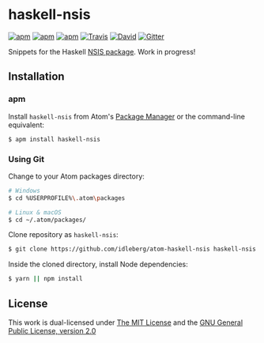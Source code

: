 # haskell-nsis

[![apm](https://img.shields.io/apm/l/haskell-nsis.svg?style=flat-square)](https://atom.io/packages/haskell-nsis)
[![apm](https://img.shields.io/apm/v/haskell-nsis.svg?style=flat-square)](https://atom.io/packages/haskell-nsis)
[![apm](https://img.shields.io/apm/dm/haskell-nsis.svg?style=flat-square)](https://atom.io/packages/haskell-nsis)
[![Travis](https://img.shields.io/travis/idleberg/atom-haskell-nsis.svg?style=flat-square)](https://travis-ci.org/idleberg/atom-haskell-nsis)
[![David](https://img.shields.io/david/dev/idleberg/atom-haskell-nsis.svg?style=flat-square)](https://david-dm.org/idleberg/atom-haskell-nsis?type=dev)
[![Gitter](https://img.shields.io/badge/chat-Gitter-ed1965.svg?style=flat-square)](https://gitter.im/NSIS-Dev/Atom)

Snippets for the Haskell [NSIS package](https://hackage.haskell.org/package/nsis). Work in progress!

## Installation

### apm

Install `haskell-nsis` from Atom's [Package Manager](http://flight-manual.atom.io/using-atom/sections/atom-packages/) or the command-line equivalent:

`$ apm install haskell-nsis`

### Using Git

Change to your Atom packages directory:

```bash
# Windows
$ cd %USERPROFILE%\.atom\packages

# Linux & macOS
$ cd ~/.atom/packages/
```

Clone repository as `haskell-nsis`:

```bash
$ git clone https://github.com/idleberg/atom-haskell-nsis haskell-nsis
```

Inside the cloned directory, install Node dependencies:

```bash
$ yarn || npm install
```

## License

This work is dual-licensed under [The MIT License](https://opensource.org/licenses/MIT) and the [GNU General Public License, version 2.0](https://opensource.org/licenses/GPL-2.0)
